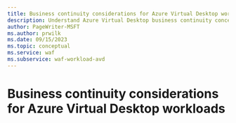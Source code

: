 ```yaml
---
title: Business continuity considerations for Azure Virtual Desktop workloads
description: Understand Azure Virtual Desktop business continuity concepts. See how to design for resilience, security, scalability, automation, and disaster recovery.
author: PageWriter-MSFT
ms.author: prwilk
ms.date: 09/15/2023
ms.topic: conceptual
ms.service: waf
ms.subservice: waf-workload-avd
---
```


# Business continuity considerations for Azure Virtual Desktop workloads

